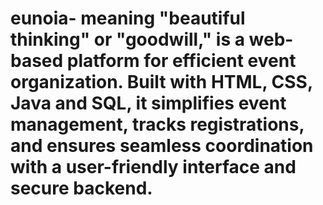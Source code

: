 # eunoia-  meaning "beautiful thinking" or "goodwill," is a web-based platform for efficient event organization. Built with HTML, CSS, Java and SQL, it simplifies event management, tracks registrations, and ensures seamless coordination with a user-friendly interface and secure backend.
